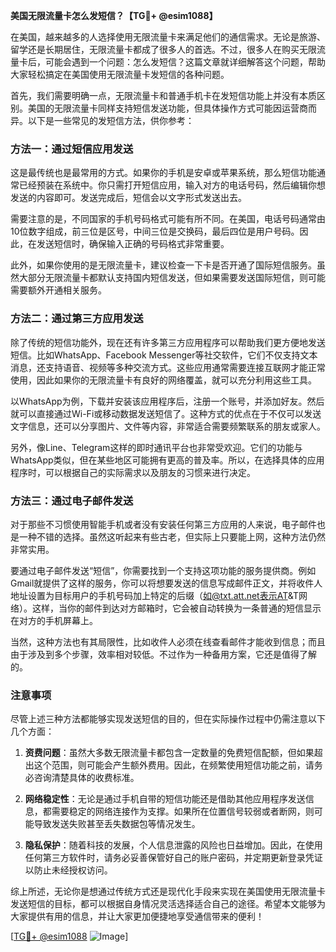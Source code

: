 **美国无限流量卡怎么发短信？【TG💪+ @esim1088】**

在美国，越来越多的人选择使用无限流量卡来满足他们的通信需求。无论是旅游、留学还是长期居住，无限流量卡都成了很多人的首选。不过，很多人在购买无限流量卡后，可能会遇到一个问题：怎么发短信？这篇文章就详细解答这个问题，帮助大家轻松搞定在美国使用无限流量卡发短信的各种问题。

首先，我们需要明确一点，无限流量卡和普通手机卡在发短信功能上并没有本质区别。美国的无限流量卡同样支持短信发送功能，但具体操作方式可能因运营商而异。以下是一些常见的发短信方法，供你参考：

### 方法一：通过短信应用发送

这是最传统也是最常用的方式。如果你的手机是安卓或苹果系统，那么短信功能通常已经预装在系统中。你只需打开短信应用，输入对方的电话号码，然后编辑你想发送的内容即可。发送完成后，短信会以文字形式发送出去。

需要注意的是，不同国家的手机号码格式可能有所不同。在美国，电话号码通常由10位数字组成，前三位是区号，中间三位是交换码，最后四位是用户号码。因此，在发送短信时，确保输入正确的号码格式非常重要。

此外，如果你使用的是无限流量卡，建议检查一下卡是否开通了国际短信服务。虽然大部分无限流量卡都默认支持国内短信发送，但如果需要发送国际短信，则可能需要额外开通相关服务。

### 方法二：通过第三方应用发送

除了传统的短信功能外，现在还有许多第三方应用程序可以帮助我们更方便地发送短信。比如WhatsApp、Facebook Messenger等社交软件，它们不仅支持文本消息，还支持语音、视频等多种交流方式。这些应用通常需要连接互联网才能正常使用，因此如果你的无限流量卡有良好的网络覆盖，就可以充分利用这些工具。

以WhatsApp为例，下载并安装该应用程序后，注册一个账号，并添加好友。然后就可以直接通过Wi-Fi或移动数据发送短信了。这种方式的优点在于不仅可以发送文字信息，还可以分享图片、文件等内容，非常适合需要频繁联系的朋友或家人。

另外，像Line、Telegram这样的即时通讯平台也非常受欢迎。它们的功能与WhatsApp类似，但在某些地区可能拥有更高的普及率。所以，在选择具体的应用程序时，可以根据自己的实际需求以及朋友的习惯来进行决定。

### 方法三：通过电子邮件发送

对于那些不习惯使用智能手机或者没有安装任何第三方应用的人来说，电子邮件也是一种不错的选择。虽然这听起来有些古老，但实际上只要能上网，这种方法仍然非常实用。

要通过电子邮件发送“短信”，你需要找到一个支持这项功能的服务提供商。例如Gmail就提供了这样的服务，你可以将想要发送的信息写成邮件正文，并将收件人地址设置为目标用户的手机号码加上特定的后缀（如@txt.att.net表示AT&T网络）。这样，当你的邮件到达对方邮箱时，它会被自动转换为一条普通的短信显示在对方的手机屏幕上。

当然，这种方法也有其局限性，比如收件人必须在线查看邮件才能收到信息；而且由于涉及到多个步骤，效率相对较低。不过作为一种备用方案，它还是值得了解的。

### 注意事项

尽管上述三种方法都能够实现发送短信的目的，但在实际操作过程中仍需注意以下几个方面：

1. **资费问题**：虽然大多数无限流量卡都包含一定数量的免费短信配额，但如果超出这个范围，则可能会产生额外费用。因此，在频繁使用短信功能之前，请务必咨询清楚具体的收费标准。
   
2. **网络稳定性**：无论是通过手机自带的短信功能还是借助其他应用程序发送信息，都需要稳定的网络连接作为支撑。如果所在位置信号较弱或者断网，则可能导致发送失败甚至丢失数据包等情况发生。
   
3. **隐私保护**：随着科技的发展，个人信息泄露的风险也日益增加。因此，在使用任何第三方软件时，请务必妥善保管好自己的账户密码，并定期更新登录凭证以防止未经授权访问。

综上所述，无论你是想通过传统方式还是现代化手段来实现在美国使用无限流量卡发送短信的目标，都可以根据自身情况灵活选择适合自己的途径。希望本文能够为大家提供有用的信息，并让大家更加便捷地享受通信带来的便利！

[[TG💪+ @esim1088](https://t.me/s/esim1088) ![Image](https://i.postimg.cc/4NQfJmqS/Snipaste-2025-05-13-00-14-12.png)]